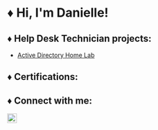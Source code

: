 <h1>♦ Hi, I'm Danielle!

<h2>♦ Help Desk Technician projects:</h2>

- [Active Directory Home Lab](https://github.com/DanielleLail/ActiveDirectoryHomeLab/blob/main/README.md)

<h2>♦ Certifications:</h2>   

<h2>♦ Connect with me:</h2>

[<img align="left" alt="DanielleLail | LinkedIn" width="22px" src="https://cdn.jsdelivr.net/npm/simple-icons@v3/icons/linkedin.svg" />][linkedin]


[linkedin]: https://www.linkedin.com/in/danielle-lail/



<!--
Here are some ideas to get you started:

- 🔭 I’m currently working on ...
- 🌱 I’m currently learning ...
- 👯 I’m looking to collaborate on ...
- 🤔 I’m looking for help with ...
- 💬 Ask me about ...
- 📫 How to reach me: ...
- 😄 Pronouns: ...
- ⚡ Fun fact: ...
-->
